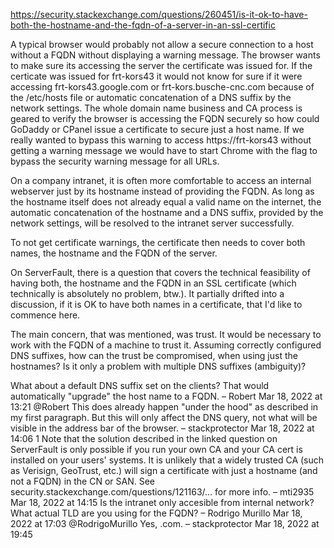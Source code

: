 https://security.stackexchange.com/questions/260451/is-it-ok-to-have-both-the-hostname-and-the-fqdn-of-a-server-in-an-ssl-certific

A typical browser would probably not allow a secure connection to a host without a FQDN without displaying a warning message.  The browser wants to make sure its accessing the server the certificate was issued for.  If the certicate was issued for frt-kors43 it would not know for sure if it were accessing frt-kors43.google.com or frt-kors.busche-cnc.com because of the /etc/hosts file or automatic concatenation of a DNS suffix by the network settings. The whole domain name business and CA process is geared to verify the browser is accessing the FQDN securely so how could GoDaddy or CPanel issue a certificate to secure just a host name.  If we really wanted to bypass this warning to access https://frt-kors43 without getting a warning message we would have to start Chrome with the flag to bypass the security warning message for all URLs. 

On a company intranet, it is often more comfortable to access an internal webserver just by its hostname instead of providing the FQDN. As long as the hostname itself does not already equal a valid name on the internet, the automatic concatenation of the hostname and a DNS suffix, provided by the network settings, will be resolved to the intranet server successfully.

To not get certificate warnings, the certificate then needs to cover both names, the hostname and the FQDN of the server.

On ServerFault, there is a question that covers the technical feasibility of having both, the hostname and the FQDN in an SSL certificate (which technically is absolutely no problem, btw.). It partially drifted into a discussion, if it is OK to have both names in a certificate, that I'd like to commence here.

The main concern, that was mentioned, was trust. It would be necessary to work with the FQDN of a machine to trust it. Assuming correctly configured DNS suffixes, how can the trust be compromised, when using just the hostnames? Is it only a problem with multiple DNS suffixes (ambiguity)?

What about a default DNS suffix set on the clients? That would automatically "upgrade" the host name to a FQDN. – 
Robert
 Mar 18, 2022 at 13:21 
@Robert This does already happen "under the hood" as described in my first paragraph. But this will only affect the DNS query, not what will be visible in the address bar of the browser. – 
stackprotector
 Mar 18, 2022 at 14:06
1
Note that the solution described in the linked question on ServerFault is only possible if you run your own CA and your CA cert is installed on your users' systems. It is unlikely that a widely trusted CA (such as Verisign, GeoTrust, etc.) will sign a certificate with just a hostname (and not a FQDN) in the CN or SAN. See security.stackexchange.com/questions/121163/… for more info. – 
mti2935
 Mar 18, 2022 at 14:15
Is the intranet only accesible from internal network? What actual TLD are you using for the FQDN? – 
Rodrigo Murillo
 Mar 18, 2022 at 17:03
@RodrigoMurillo Yes, .com. – 
stackprotector
 Mar 18, 2022 at 19:45

